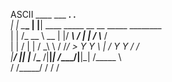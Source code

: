 ASCII
     ____ ___       ___.   .__                                     <br/>
|    |   \______\_ |__ |__| ____   _____  __ __  _____ ________ <br/>
|    |   /\_  __ \ __ \|  |/ ___\ /     \|  |  \/     \\___   / <br/>
|    |  /  |  | \/ \_\ \  / /_/  >  Y Y  \  |  /  Y Y  \/    / <br/>
|______/   |__|  |___  /__\___  /|__|_|  /____/|__|_|  /_____ \ <br/>
                     \/  /_____/       \/            \/      \/
